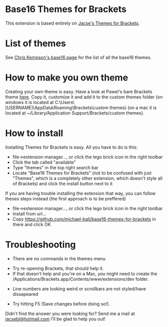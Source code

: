 Base16 Themes for Brackets
==================
This extension is based entirely on [Jacse's Themes for Brackets](https://github.com/Jacse/themes-for-brackets).

List of themes
==================
See [Chris Kempson's base16 page](https://github.com/chriskempson/base16) for the list of all the base16 themes.

How to make you own theme
==================
Creating your own theme is easy.
Have a look at Pawel's bare Brackets theme [here](https://github.com/trimek/BearTheme/blob/master/BearTheme.css).
Copy it, customize it and add it to the custom themes folder (on windows it is located at C:\Users\\[USERNAME]\AppData\Roaming\Brackets\custom themes) (on a mac it is located at ~/Library/Application Support/Brackets/custom themes).


How to install
==================
Installing Themes for Brackets is easy. All you have to do is this:
* file->extension manager..., or click the lego brick icon in the right toolbar
* Click the tab called "available"
* Type "themes" in the top right search bar
* Locate "Base16 Themes for Brackets" (not to be confused with just "Themes", which is a completely other extension, which doesn't style all of Brackets) and click the install button next to it

If you are having trouble installing the extension that way, you can follow theses steps instead (the first approach is to be preffered)
* file->extension manager..., or click the lego brick icon in the right toolbar
* Install from url...
* Copy https://github.com/michael-ball/base16-themes-for-brackets in there and click OK

Troubleshooting
==================
* There are no commands in the themes menu
 - Try re-opening Brackets, that should help it.
 - If that doesn't help and you're on a Mac, you might need to create the /Applications/Brackets.app/Contents/www/extensions/dev folder.
* Line numbers are looking weird or scrollbars are not styled/have dissapeared
 - Try hitting F5 (Save changes before doing so!).

Didn't find the answer you were looking for? Send me a mail at jacsebl@hotmail.com I'll be glad to help you out!

